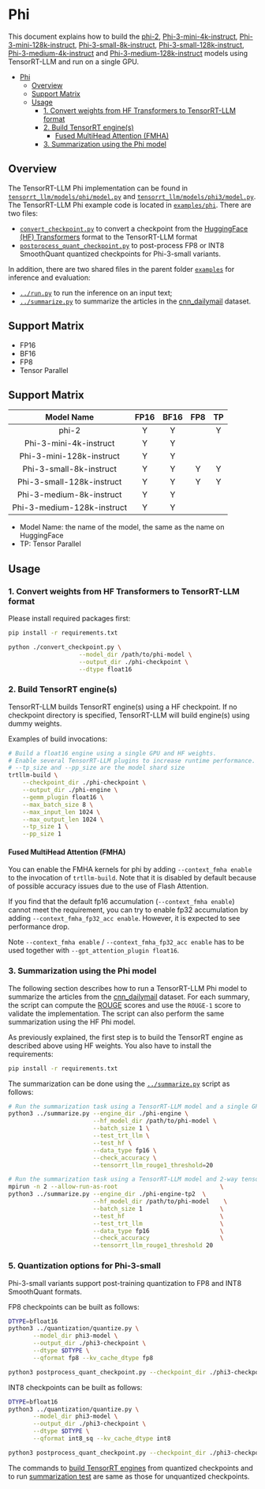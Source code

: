 # Phi

This document explains how to build the [phi-2](https://huggingface.co/microsoft/phi-2), [Phi-3-mini-4k-instruct](https://huggingface.co/microsoft/Phi-3-mini-4k-instruct),
[Phi-3-mini-128k-instruct](https://huggingface.co/microsoft/Phi-3-mini-128k-instruct), [Phi-3-small-8k-instruct](https://huggingface.co/microsoft/Phi-3-small-8k-instruct), [Phi-3-small-128k-instruct](https://huggingface.co/microsoft/Phi-3-small-128k-instruct), [Phi-3-medium-4k-instruct](https://huggingface.co/microsoft/Phi-3-medium-4k-instruct/) and [Phi-3-medium-128k-instruct](https://huggingface.co/microsoft/Phi-3-medium-128k-instruct/)
models using TensorRT-LLM and run on a single GPU.

- [Phi](#phi)
  - [Overview](#overview)
  - [Support Matrix](#support-matrix)
  - [Usage](#usage)
    - [1. Convert weights from HF Transformers to TensorRT-LLM format](#1-convert-weights-from-hf-transformers-to-tensorrt-llm-format)
    - [2. Build TensorRT engine(s)](#2-build-tensorrt-engines)
      - [Fused MultiHead Attention (FMHA)](#fused-multihead-attention-fmha)
    - [3. Summarization using the Phi model](#3-summarization-using-the-phi-model)

## Overview

The TensorRT-LLM Phi implementation can be found in [`tensorrt_llm/models/phi/model.py`](../../tensorrt_llm/models/phi/model.py) and [`tensorrt_llm/models/phi3/model.py`](../../tensorrt_llm/models/phi3/model.py). The TensorRT-LLM Phi example code is located in [`examples/phi`](./). There are two files:

* [`convert_checkpoint.py`](./convert_checkpoint.py) to convert a checkpoint from the [HuggingFace (HF) Transformers](https://github.com/huggingface/transformers) format to the TensorRT-LLM format
* [`postprocess_quant_checkpoint.py`](./postprocess_quant_checkpoint.py) to post-process FP8 or INT8 SmoothQuant quantized checkpoints for Phi-3-small variants.

In addition, there are two shared files in the parent folder [`examples`](../) for inference and evaluation:

* [`../run.py`](../run.py) to run the inference on an input text;
* [`../summarize.py`](../summarize.py) to summarize the articles in the [cnn_dailymail](https://huggingface.co/datasets/cnn_dailymail) dataset.

## Support Matrix
  * FP16
  * BF16
  * FP8
  * Tensor Parallel
  ## Support Matrix

|    Model Name    | FP16  | BF16  | FP8   |  TP   |
| :--------------: | :---: | :---: | :---: | :---: |
|    phi-2    |   Y   |   Y    |   |  Y   |
| Phi-3-mini-4k-instruct    |   Y   |   Y   |  |  |
| Phi-3-mini-128k-instruct  |   Y   |   Y   |  |  |
| Phi-3-small-8k-instruct   |   Y   |   Y   | Y   | Y  |
| Phi-3-small-128k-instruct |   Y   |   Y   | Y   | Y  |
| Phi-3-medium-8k-instruct   |   Y   |   Y   | |   | Y  |
| Phi-3-medium-128k-instruct   |   Y   |   Y   | |   | Y  |

* Model Name: the name of the model, the same as the name on HuggingFace
* TP: Tensor Parallel

## Usage

### 1. Convert weights from HF Transformers to TensorRT-LLM format

Please install required packages first:

```bash
pip install -r requirements.txt
```

```bash
python ./convert_checkpoint.py \
                    --model_dir /path/to/phi-model \
                    --output_dir ./phi-checkpoint \
                    --dtype float16
```

### 2. Build TensorRT engine(s)

TensorRT-LLM builds TensorRT engine(s) using a HF checkpoint. If no checkpoint directory is specified, TensorRT-LLM will build engine(s) using dummy weights.

Examples of build invocations:

```bash
# Build a float16 engine using a single GPU and HF weights.
# Enable several TensorRT-LLM plugins to increase runtime performance. It also helps with build time.
# --tp_size and --pp_size are the model shard size
trtllm-build \
    --checkpoint_dir ./phi-checkpoint \
    --output_dir ./phi-engine \
    --gemm_plugin float16 \
    --max_batch_size 8 \
    --max_input_len 1024 \
    --max_output_len 1024 \
    --tp_size 1 \
    --pp_size 1
```

#### Fused MultiHead Attention (FMHA)

You can enable the FMHA kernels for phi by adding `--context_fmha enable` to the invocation of `trtllm-build`. Note that it is disabled by default because of possible accuracy issues due to the use of Flash Attention.

If you find that the default fp16 accumulation (`--context_fmha enable`) cannot meet the requirement, you can try to enable fp32 accumulation by adding `--context_fmha_fp32_acc enable`. However, it is expected to see performance drop.

Note `--context_fmha enable` / `--context_fmha_fp32_acc enable` has to be used together with `--gpt_attention_plugin float16`.

### 3. Summarization using the Phi model

The following section describes how to run a TensorRT-LLM Phi model to summarize the articles from the [cnn_dailymail](https://huggingface.co/datasets/cnn_dailymail) dataset. For each summary, the script can compute the [ROUGE](https://en.wikipedia.org/wiki/ROUGE_(metric)) scores and use the `ROUGE-1` score to validate the implementation.
The script can also perform the same summarization using the HF Phi model.

As previously explained, the first step is to build the TensorRT engine as described above using HF weights. You also have to install the requirements:

```bash
pip install -r requirements.txt
```

The summarization can be done using the [`../summarize.py`](../summarize.py) script as follows:

```bash
# Run the summarization task using a TensorRT-LLM model and a single GPU.
python3 ../summarize.py --engine_dir ./phi-engine \
                        --hf_model_dir /path/to/phi-model \
                        --batch_size 1 \
                        --test_trt_llm \
                        --test_hf \
                        --data_type fp16 \
                        --check_accuracy \
                        --tensorrt_llm_rouge1_threshold=20

# Run the summarization task using a TensorRT-LLM model and 2-way tensor parallelism.
mpirun -n 2 --allow-run-as-root                             \
python3 ../summarize.py --engine_dir ./phi-engine-tp2  \
                        --hf_model_dir /path/to/phi-model    \
                        --batch_size 1                      \
                        --test_hf                           \
                        --test_trt_llm                      \
                        --data_type fp16                    \
                        --check_accuracy                    \
                        --tensorrt_llm_rouge1_threshold 20
```


### 5. Quantization options for Phi-3-small

Phi-3-small variants support post-training quantization to FP8 and INT8 SmoothQuant formats.

FP8 checkpoints can be built as follows:

```bash
DTYPE=bfloat16
python3 ../quantization/quantize.py \
       --model_dir phi3-model \
       --output_dir ./phi3-checkpoint \
       --dtype $DTYPE \
       --qformat fp8 --kv_cache_dtype fp8

python3 postprocess_quant_checkpoint.py --checkpoint_dir ./phi3-checkpoint
```

INT8 checkpoints can be built as follows:

```bash
DTYPE=bfloat16
python3 ../quantization/quantize.py \
       --model_dir phi3-model \
       --output_dir ./phi3-checkpoint \
       --dtype $DTYPE \
       --qformat int8_sq --kv_cache_dtype int8

python3 postprocess_quant_checkpoint.py --checkpoint_dir ./phi3-checkpoint
```

The commands to [build TensorRT engines](#2-build-tensorrt-engines) from quantized checkpoints
and to run [summarization test](#3-summarization-using-the-phi-model) are same as those for unquantized checkpoints.
